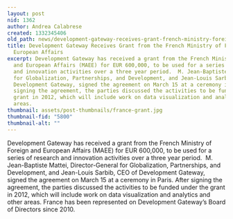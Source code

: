 ```yaml
---
layout: post
nid: 1362
author: Andrea Calabrese
created: 1332345406
old_path: news/development-gateway-receives-grant-french-ministry-foreign-and-european-affairs
title: Development Gateway Receives Grant from the French Ministry of Foreign and
  European Affairs
excerpt: Development Gateway has received a grant from the French Ministry of Foreign
  and European Affairs (MAEE) for EUR 600,000, to be used for a series of research
  and innovation activities over a three year period.  M. Jean-Baptiste Mattei, Director-General
  for Globalization, Partnerships, and Development, and Jean-Louis Sarbib, CEO of
  Development Gateway, signed the agreement on March 15 at a ceremony in Paris. After
  signing the agreement, the parties discussed the activities to be funded under the
  grant in 2012, which will include work on data visualization and analytics and other
  areas.
thumbnail: assets/post-thumbnails/france-grant.jpg
thumbnail-fid: "5800"
thumbnail-alt: ""
---
```


Development Gateway has received a grant from the French Ministry of Foreign and European Affairs (MAEE) for EUR 600,000, to be used for a series of research and innovation activities over a three year period.  M. Jean-Baptiste Mattei, Director-General for Globalization, Partnerships, and Development, and Jean-Louis Sarbib, CEO of Development Gateway, signed the agreement on March 15 at a ceremony in Paris. After signing the agreement, the parties discussed the activities to be funded under the grant in 2012, which will include work on data visualization and analytics and other areas. France has been represented on Development Gateway’s Board of Directors since 2010.
